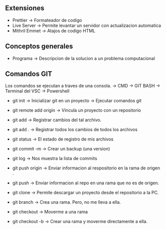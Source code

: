 ## Extensiones

- Prettier -> Formateador de codigo
- Live Server -> Permite levantar un servidor con actualizacion automatica
- Mithril Emmet -> Atajos de codigo HTML


## Conceptos generales 
- Programa -> Descripcion de la solucion a un problema computacional


## Comandos GIT
Los comandos se ejecutan a traves de una consola. -> CMD -> GIT BASH -> Terminal del VSC -> Powershell
- git init -> Inicializar git en un proyecto -> Ejecutar comandos git
- git remote add origin <enlace-repo> -> Vincula un proyecto con un repositorio

- git add <archivo> -> Registrar cambios del tal archivo.
- git add . -> Registrar todos los cambios de todos los archivos
- git status -> El estado de registro de mis archivos

- git commit -m <nombre-commit> -> Crear un backup (una version)
- git log -> Nos muestra la lista de commits

- git push origin <rama> -> Enviar informacion al respositorio en la rama de origen <rama>.
- git push -> Enviar informacion al repo en una rama que no es de origen.

- git clone <enlace-repo> -> Permite descargar un proyecto desde el repositorio a la PC.

- git branch <nombre-rama> -> Crea una rama. Pero, no me lleva a ella.
- git checkout <nombre-rama> -> Moverme a una rama
- git checkout -b <nombre-rama> -> Crear una rama y moverme directamente a ella.